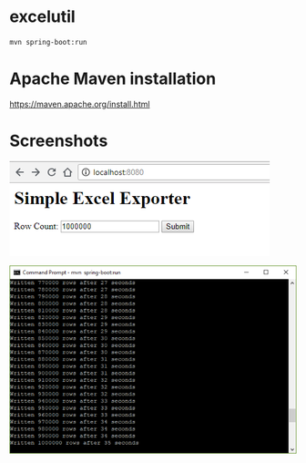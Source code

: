 # excelutil
```sh
mvn spring-boot:run
```

# Apache Maven installation
https://maven.apache.org/install.html

# Screenshots


![img](excelutil.png)

![img](console.png)
